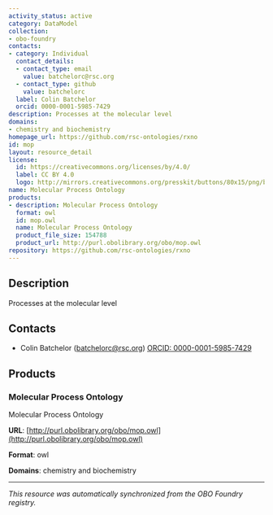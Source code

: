 ```yaml
---
activity_status: active
category: DataModel
collection:
- obo-foundry
contacts:
- category: Individual
  contact_details:
  - contact_type: email
    value: batchelorc@rsc.org
  - contact_type: github
    value: batchelorc
  label: Colin Batchelor
  orcid: 0000-0001-5985-7429
description: Processes at the molecular level
domains:
- chemistry and biochemistry
homepage_url: https://github.com/rsc-ontologies/rxno
id: mop
layout: resource_detail
license:
  id: https://creativecommons.org/licenses/by/4.0/
  label: CC BY 4.0
  logo: http://mirrors.creativecommons.org/presskit/buttons/80x15/png/by.png
name: Molecular Process Ontology
products:
- description: Molecular Process Ontology
  format: owl
  id: mop.owl
  name: Molecular Process Ontology
  product_file_size: 154788
  product_url: http://purl.obolibrary.org/obo/mop.owl
repository: https://github.com/rsc-ontologies/rxno
---
```

## Description

Processes at the molecular level

## Contacts

- Colin Batchelor (batchelorc@rsc.org) [ORCID: 0000-0001-5985-7429](https://orcid.org/0000-0001-5985-7429)

## Products

### Molecular Process Ontology

Molecular Process Ontology

**URL**: [http://purl.obolibrary.org/obo/mop.owl](http://purl.obolibrary.org/obo/mop.owl)

**Format**: owl

**Domains**: chemistry and biochemistry

---

*This resource was automatically synchronized from the OBO Foundry registry.*